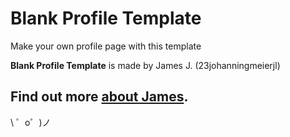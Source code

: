 Blank Profile Template
=================

Make your own profile page with this template

**Blank Profile Template** is made by James J. (23johanningmeierjl) 

Find out more [about James](https://github.com/23johanningmeierjl-bit).
-------------------

\ ゜o゜)ノ

